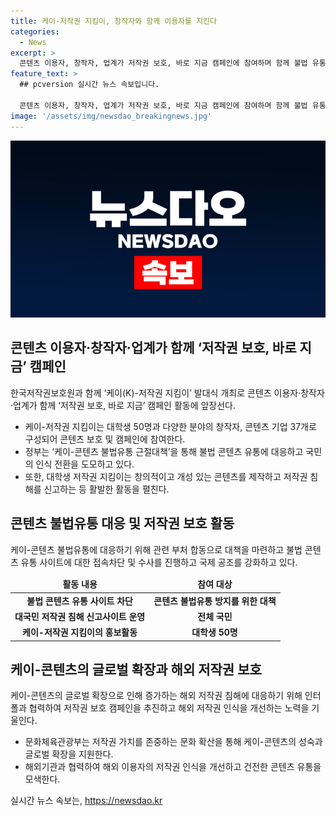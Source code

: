 ```yaml
---
title: 케이-저작권 지킴이, 창작자와 함께 이용자를 지킨다
categories:
  - News
excerpt: >
  콘텐츠 이용자, 창작자, 업계가 저작권 보호, 바로 지금 캠페인에 참여하며 함께 불법 유통 근절을 위해 노력하고 있다. 정부는 관련 범정부 대책을 펼치고, 케이-콘텐츠 불법 유통에 신속하고 엄정하게 대응하고 있으며, 국민의 인식 전환도 중요시하고 있다. 케이-저작권 지킴이를 통해 홍보 및 캠페인을 진행하고, 국내뿐만 아니라 해외에서도 저작권 보호 활동을 확대할 예정이다.
feature_text: >
  ## pcversion 실시간 뉴스 속보입니다.

  콘텐츠 이용자, 창작자, 업계가 저작권 보호, 바로 지금 캠페인에 참여하며 함께 불법 유통 근절을 위해 노력하고 있다. 정부는 관련 범정부 대책을 펼치고, 케이-콘텐츠 불법 유통에 신속하고 엄정하게 대응하고 있으며, 국민의 인식 전환도 중요시하고 있다. 케이-저작권 지킴이를 통해 홍보 및 캠페인을 진행하고, 국내뿐만 아니라 해외에서도 저작권 보호 활동을 확대할 예정이다.
image: '/assets/img/newsdao_breakingnews.jpg'
---
```


<p><img src="/assets/img/newsdao_breakingnews.jpg" alt="pcversion 속보" /></p>

<h2 data-ke-size="size26">콘텐츠 이용자·창작자·업계가 함께 ‘저작권 보호, 바로 지금’ 캠페인</h2>

<p data-ke-size="size16">한국저작권보호원과 함께 ‘케이(K)-저작권 지킴이’ 발대식 개최로 콘텐츠 이용자·창작자·업계가 함께 ‘저작권 보호, 바로 지금’ 캠페인 활동에 앞장선다.</p>

<ul>
<li>케이-저작권 지킴이는 대학생 50명과 다양한 분야의 창작자, 콘텐츠 기업 37개로 구성되어 콘텐츠 보호 및 캠페인에 참여한다.</li>
<li>정부는 ‘케이-콘텐츠 불법유통 근절대책’을 통해 불법 콘텐츠 유통에 대응하고 국민의 인식 전환을 도모하고 있다.</li>
<li>또한, 대학생 저작권 지킴이는 창의적이고 개성 있는 콘텐츠를 제작하고 저작권 침해를 신고하는 등 활발한 활동을 펼친다.</li>
</ul>

<h2 data-ke-size="size26">콘텐츠 불법유통 대응 및 저작권 보호 활동</h2>

<p data-ke-size="size16">케이-콘텐츠 불법유통에 대응하기 위해 관련 부처 합동으로 대책을 마련하고 불법 콘텐츠 유통 사이트에 대한 접속차단 및 수사를 진행하고 국제 공조를 강화하고 있다.</p>

<table>
<thead>
<tr>
<td style="text-align: center; height: 17px;"><b>활동 내용</b></td>
<td style="text-align: center; height: 17px;"><b>참여 대상</b></td>
</tr>
</thead>
<tbody>
<tr>
<td style="text-align: center; height: 17px;"><b>불법 콘텐츠 유통 사이트 차단</b></td>
<td style="text-align: center; height: 17px;"><b>콘텐츠 불법유통 방지를 위한 대책</b></td>
</tr>
<tr>
<td style="text-align: center; height: 17px;"><b>대국민 저작권 침해 신고사이트 운영</b></td>
<td style="text-align: center; height: 17px;"><b>전체 국민</b></td>
</tr>
<tr>
<td style="text-align: center; height: 17px;"><b>케이-저작권 지킴이의 홍보활동</b></td>
<td style="text-align: center; height: 17px;"><b>대학생 50명</b></td>
</tr>
</tbody>
</table>

<h2 data-ke-size="size26">케이-콘텐츠의 글로벌 확장과 해외 저작권 보호</h2>

<p data-ke-size="size16">케이-콘텐츠의 글로벌 확장으로 인해 증가하는 해외 저작권 침해에 대응하기 위해 인터폴과 협력하여 저작권 보호 캠페인을 추진하고 해외 저작권 인식을 개선하는 노력을 기울인다.</p>

<ul>
<li>문화체육관광부는 저작권 가치를 존중하는 문화 확산을 통해 케이-콘텐츠의 성숙과 글로벌 확장을 지원한다.</li>
<li>해외기관과 협력하여 해외 이용자의 저작권 인식을 개선하고 건전한 콘텐츠 유통을 모색한다.</li>
</ul>
실시간 뉴스 속보는, <a href="https://newsdao.kr" rel="dofollow">https://newsdao.kr</a>


